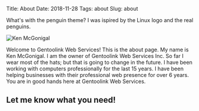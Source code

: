 Title: About
Date: 2018-11-28
Tags: about
Slug: about


What's with the penguin theme? I was ispired by the Linux logo and the real penguins.

![Ken McGonigal](/images/ken.jpeg)

Welcome to Gentoolink Web Services! This is the about page. My name is 
Ken McGonigal. I am the owner of Gentoolink Web Services Inc. So far I wear most of the hats;
but that is going to change in the future. I have been working with computers professionally for the
last 15 years. I have been helping businesses with their professional web presence for over 6 years.
You are in good hands here at Gentoolink Web Services. 

## Let me know what you need!

